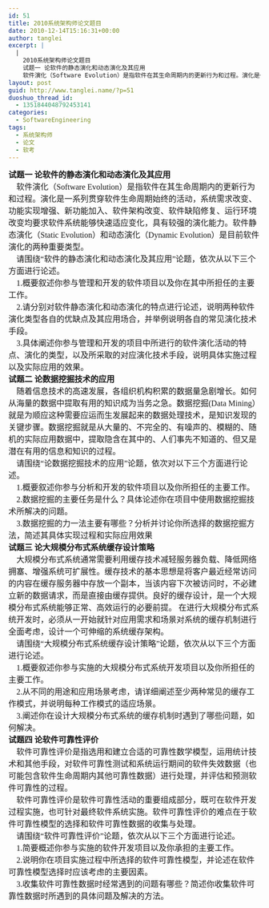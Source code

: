 ```yaml
---
id: 51
title: 2010系统架构师论文题目
date: 2010-12-14T15:16:31+00:00
author: tanglei
excerpt: |
  |
    2010系统架构师论文题目
    试题一 论软件的静态演化和动态演化及其应用
    软件演化（Software Evolution）是指软件在其生命周期内的更新行为和过程。演化是一系列贯穿软件生命周期始终的活动，系统需求改变、功能实现增强、新功能加入、软件架构改变、软件缺陷修复、运行环境改变均要求软件系统能够快速适应变化，具有较强的演化能力。软件静态演化（Static Evolution）和动态演化（Dynamic Evolution）是目前软件演化的两种重要类型。
layout: post
guid: http://www.tanglei.name/?p=51
duoshuo_thread_id:
  - 1351844048792453141
categories:
  - SoftwareEngineering
tags:
  - 系统架构师
  - 论文
  - 软考
---
```

<p class="MsoNormal" style="text-align: left; margin: 0cm 0cm 0pt; mso-pagination: widow-orphan;">
  <span style="font-family: 宋体; font-size: 12pt; mso-bidi-font-family: 宋体; mso-font-kerning: 0pt;"><strong>试题一 论软件的静态演化和动态演化及其应用</strong><span lang="EN-US"><br />     </span>软件演化（<span lang="EN-US">Software Evolution</span>）是指软件在其生命周期内的更新行为和过程。演化是一系列贯穿软件生命周期始终的活动，系统需求改变、功能实现增强、新功能加入、软件架构改变、软件缺陷修复、运行环境改变均要求软件系统能够快速适应变化，具有较强的演化能力。软件静态演化（<span lang="EN-US">Static Evolution</span>）和动态演化（<span lang="EN-US">Dynamic Evolution</span>）是目前软件演化的两种重要类型。<span lang="EN-US"><br />     </span>请围绕<span lang="EN-US">“</span>软件的静态演化和动态演化及其应用<span lang="EN-US">”</span>论题，依次从以下三个方面进行论述。<span lang="EN-US"><br />     1.</span>概要叙述你参与管理和开发的软件项目以及你在其中所担任的主要工作。<span lang="EN-US"><br />     2.</span>请分别对软件静态演化和动态演化的特点进行论述，说明两种软件演化类型各自的优缺点及其应用场合，并举例说明各自的常见演化技术手段。<span lang="EN-US"><br />     3.</span>具体阐述你参与管理和开发的项目中所进行的软件演化活动的特点、演化的类型，以及所采取的对应演化技术手段，说明具体实施过程以及实际应用的效果。</span>
</p>

<p class="MsoNormal" style="text-align: left; margin: 0cm 0cm 0pt; mso-pagination: widow-orphan;">
  <span style="font-family: 宋体; font-size: 12pt; mso-bidi-font-family: 宋体; mso-font-kerning: 0pt;"><strong>试题二 论数据挖掘技术的应用</strong><span lang="EN-US"><br />     </span>随着信息技术的高速发展，各组织机构积累的数据量急剧增长。如何从海量的数据中提取有用的知识成为当务之急。数据挖掘<span lang="EN-US">(Data Mining</span>）就是为顺应这种需要应运而生发展起来的数据处理技术，是知识发现的关键步骤。数据挖掘就是从大量的、不完全的、有噪声的、模糊的、随机的实际应用数据中，提取隐含在其中的、人们事先不知道的、但又是潜在有用的信息和知识的过程。<span lang="EN-US"><br />     </span>请围绕<span lang="EN-US">“</span>论数据挖掘技术的应用<span lang="EN-US">”</span>论题，依次对以下三个方面进行论述。<span lang="EN-US"><br />     1.</span>概要叙述你参与分析和开发的软件项目以及你所担任的主要工作。<span lang="EN-US"><br />     2.</span>数据挖掘的主要任务是什么？具体论述你在项目中使用数据挖掘技术所解决的问题。<span lang="EN-US"><br />     3.</span>数据挖掘的力一法主要有哪些？分析并讨论你所选择的数据挖掘方法，简述其具体实现过程和实际应用效果</span>
</p>

<p class="MsoNormal" style="text-align: left; margin: 0cm 0cm 0pt; mso-pagination: widow-orphan;">
  <span style="font-family: 宋体; font-size: 12pt; mso-bidi-font-family: 宋体; mso-font-kerning: 0pt;"><strong>试题三 论大规模分布式系统缓存设计策略</strong><span lang="EN-US"><br />     </span>大规模分布式系统通常需要利用缓存技术减轻服务器负载、降低网络拥塞、增强系统可扩展性。缓存技术的基本思想是将客户最近经常访问的内容在缓存服务器中存放一个副本，当该内容下次被访问时，不必建立新的数据请求，而是直接由缓存提供。良好的缓存设计，是一个大规模分布式系统能够正常、高效运行的必要前提。 在进行大规模分布式系统开发时，必须从一开始就针对应用需求和场景对系统的缓存机制进行全面考虑，设计一个可伸缩的系统缓存架构。<span lang="EN-US"><br />     </span>请围绕<span lang="EN-US">“</span>大规模分布式系统缓存设计策略<span lang="EN-US">”</span>论题，依次从以下三个方面进行论述。<span lang="EN-US"><br />     1.</span>概要叙述你参与实施的大规模分布式系统开发项目以及你所担任的主要工作。<span lang="EN-US"><br />     2.</span>从不同的用途和应用场景考虑，请详细阐述至少两种常见的缓存工作模式，并说明每种工作模式的适应场景。<span lang="EN-US"><br />     3.</span>阐述你在设计大规模分布式系统的缓存机制时遇到了哪些问题，如何解决。</span>
</p>

<p class="MsoNormal" style="text-align: left; margin: 0cm 0cm 0pt; mso-pagination: widow-orphan;">
  <span style="font-family: 宋体; font-size: 12pt; mso-bidi-font-family: 宋体; mso-font-kerning: 0pt;"><strong>试题四 论软件可靠性评价</strong><span lang="EN-US"><br />     </span>软件可靠性评价是指选用和建立合适的可靠性数学模型，运用统计技术和其他手段，对软件可靠性测试和系统运行期间的软件失效数据（也可能包含软件生命周期内其他可靠性数据）进行处理，并评估和预测软件可靠性的过程。<span lang="EN-US"><br />     </span>软件可靠性评价是软件可靠性活动的重要组成部分，既可在软件开发过程实施，也可针对最终软件系统实施。软件可靠性评价的难点在于软件可靠性模型的选择和软件可靠性数据的收集与处理。<span lang="EN-US"><br />     </span>请围绕<span lang="EN-US">“</span>软件可靠性评价<span lang="EN-US">”</span>论题，依次从以下三个方面进行论述。<span lang="EN-US"><br />     1.</span>简要概述你参与实施的软件开发项目以及你承担的主要工作。<span lang="EN-US"><br />     2.</span>说明你在项目实施过程中所选择的软件可靠性模型，并论述在软件可靠性模型选择时应该考虑的主要因素。<span lang="EN-US"><br />     3.</span>收集软件可靠性数据时经常遇到的问题有哪些？简述你收集软件可靠性数据时所遇到的具体问题及解决的方法。</span>
</p>

<p class="MsoNormal" style="margin: 0cm 0cm 0pt;">
  <span lang="EN-US"><span style="font-family: Times New Roman; font-size: small;"> </span></span>
</p>
